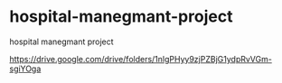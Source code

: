 # hospital-manegmant-project
hospital manegmant project


https://drive.google.com/drive/folders/1nlgPHyy9zjPZBjG1ydpRvVGm-sgiYOga
